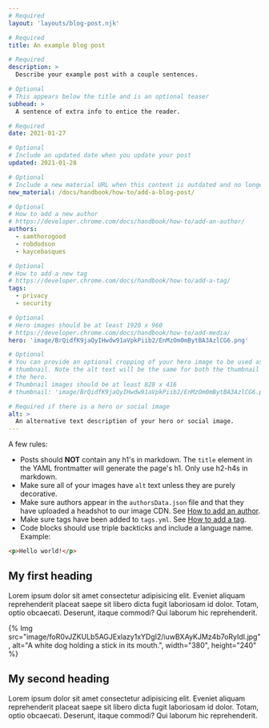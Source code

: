 ```yaml
---
# Required
layout: 'layouts/blog-post.njk'

# Required
title: An example blog post

# Required
description: >
  Describe your example post with a couple sentences.

# Optional
# This appears below the title and is an optional teaser
subhead: >
  A sentence of extra info to entice the reader.

# Required
date: 2021-01-27

# Optional
# Include an updated date when you update your post
updated: 2021-01-28

# Optional
# Include a new material URL when this content is outdated and no longer accurate
new_material: /docs/handbook/how-to/add-a-blog-post/

# Optional
# How to add a new author
# https://developer.chrome.com/docs/handbook/how-to/add-an-author/
authors:
  - samthorogood
  - robdodson
  - kaycebasques

# Optional
# How to add a new tag
# https://developer.chrome.com/docs/handbook/how-to/add-a-tag/
tags:
  - privacy
  - security

# Optional
# Hero images should be at least 1920 x 960
# https://developer.chrome.com/docs/handbook/how-to/add-media/
hero: 'image/BrQidfK9jaQyIHwdw91aVpkPiib2/EnMzOm0mBytBA3AzlCG6.png'

# Optional
# You can provide an optional cropping of your hero image to be used as a
# thumbnail. Note the alt text will be the same for both the thumbnail and
# the hero.
# Thumbnail images should be at least 828 x 416
# thumbnail: 'image/BrQidfK9jaQyIHwdw91aVpkPiib2/EnMzOm0mBytBA3AzlCG6.png'

# Required if there is a hero or social image
alt: >
  An alternative text description of your hero or social image.
---
```


A few rules:

- Posts should **NOT** contain any h1's in markdown. The `title` element in the
  YAML frontmatter will generate the page's h1. Only use h2-h4s in markdown.
- Make sure all of your images have `alt` text unless they are purely
  decorative.
- Make sure authors appear in the `authorsData.json` file and that they have
  uploaded a headshot to our image CDN. See [How to add an author](/docs/handbook/how-to/add-an-author/).
- Make sure tags have been added to `tags.yml`. See [How to add a tag](/docs/handbook/how-to/add-a-tag/).
- Code blocks should use triple backticks and include a language name. Example:

```html
<p>Hello world!</p>
```

## My first heading

Lorem ipsum dolor sit amet consectetur adipisicing elit. Eveniet aliquam reprehenderit placeat saepe sit libero dicta fugit laboriosam id dolor. Totam, optio obcaecati. Deserunt, itaque commodi? Qui laborum hic reprehenderit.

<!--
All images or videos should use the {% Img %} or {% Video %} shortcodes.
Take a look at our guide on uploading media:
https://developer.chrome.com/docs/handbook/how-to/add-media/
-->
{% Img src="image/foR0vJZKULb5AGJExlazy1xYDgI2/iuwBXAyKJMz4b7oRyIdI.jpg", alt="A white dog holding a stick in its mouth.", width="380", height="240" %}

## My second heading

Lorem ipsum dolor sit amet consectetur adipisicing elit. Eveniet aliquam reprehenderit placeat saepe sit libero dicta fugit laboriosam id dolor. Totam, optio obcaecati. Deserunt, itaque commodi? Qui laborum hic reprehenderit.


